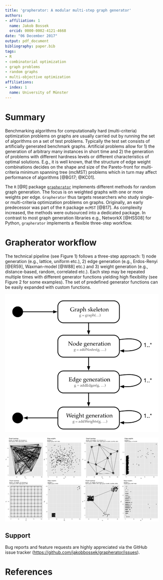 ```yaml
---
title: 'grapherator: A modular multi-step graph generator'
authors:
- affiliation: 1
  name: Jakob Bossek
  orcid: 0000-0002-4121-4668
date: "06 December 2017"
output: pdf_document
bibliography: paper.bib
tags:
- R
- combinatorial optimization
- graph problems
- random graphs
- multi-objective optimization
affiliations:
- index: 1
  name: University of Münster
---
```


# Summary

Benchmarking algorithms for computationally hard (multi-criteria) optimization problems on graphs are usually carried out by running the set of algorithms on a set of test problems. Typically the test set consists of artificially generated benchmark graphs. Artificial problems allow for 1) the generation of arbitrary many instances in short time and 2) the generation of problems with different hardness levels or different characteristics of optimal solutions. E.g., it is well known, that the structure of edge weight combinations decides on the shape and size of the Pareto-front for multi-criteria minimum spanning tree (mcMST) problems which in turn may affect performance of algorithms [@BG17; @KC01].

The `R` [@R] package [`grapherator`](https://github.com/jakobbossek/grapherator) implements different methods for random graph generation. The focus is on weighted graphs with one or more weights per edge. `Grapherator` thus targets researchers who study single- or multi-criteria optimization problems on graphs. Originally, an early predecessor was part of the `R` package `mcMST` [@B17]. As complexity increased, the methods were outsourced into a dedicated package. In contrast to most graph generation libraries e.g., NetworkX [@HSS08] for Python, `grapherator` implements a flexible three-step workflow. 

# Grapherator workflow

The technical pipeline (see Figure 1) follows a three-step approach: 1) node generation (e.g., lattice, uniform etc.), 2) edge generation (e.g., Erdos-Renyi [@ER59], Waxman-model [@W88] etc.) and 3) weight generation (e.g., distance-based, random, correlated etc.). Each step may be repeated multiple times with different generator functions yielding high flexibility (see Figure 2 for some examples). The set of predefined generator functions can be easily expanded with custom functions.

![The grapherator workflow](grapherator_workflow.png)

![Example graphs with two weights per edge. Each the graph topology and a scatterplot of the edge weights is shown.](examples.png)

## Support

Bug reports and feature requests are highly appreciated via the GitHub issue tracker (<https://github.com/jakobbossek/grapherator/issues>).

# References
